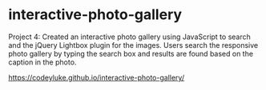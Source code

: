 # interactive-photo-gallery
Project 4: Created an interactive photo gallery using JavaScript to search and the jQuery Lightbox plugin for the images. Users search the responsive photo gallery by typing the search box and results are found based on the caption in the photo.

https://codeyluke.github.io/interactive-photo-gallery/

